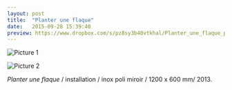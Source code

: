 ```yaml
---
layout: post
title:  "Planter une flaque"
date:   2015-09-28 15:39:40
preview: https://www.dropbox.com/s/pz8sy3b40vtkhal/Planter_une_flaque_preview.jpg?raw=1
---
```


![Picture 1](https://www.dropbox.com/s/pa1byuj6jmsd18w/Planter_une_flaque.jpg?raw=1)

![Picture 2](https://www.dropbox.com/s/oudu528hw0uaohv/Planter_flaque_detail_2013.jpg?raw=1)

<p style="text-align:justify">
<span style="font-style: italic;">Planter une flaque</span>   / installation / inox poli miroir / 1200 x 600 mm/ 2013.
</p>